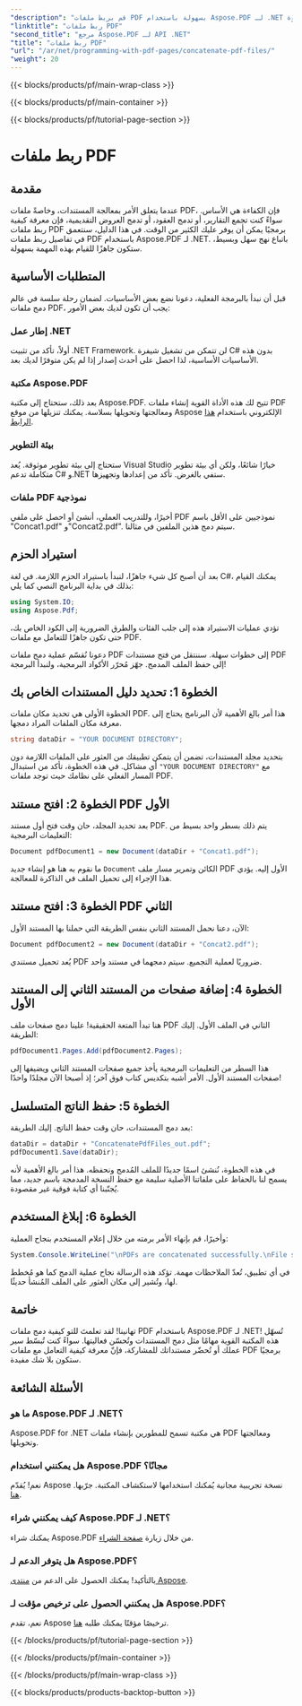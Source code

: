 ```yaml
---
"description": "قم بربط ملفات PDF بسهولة باستخدام Aspose.PDF لـ .NET باستخدام هذا الدليل الشامل خطوة بخطوة."
"linktitle": "ربط ملفات PDF"
"second_title": "مرجع Aspose.PDF لـ API .NET"
"title": "ربط ملفات PDF"
"url": "/ar/net/programming-with-pdf-pages/concatenate-pdf-files/"
"weight": 20
---
```


{{< blocks/products/pf/main-wrap-class >}}

{{< blocks/products/pf/main-container >}}

{{< blocks/products/pf/tutorial-page-section >}}

# ربط ملفات PDF

## مقدمة

عندما يتعلق الأمر بمعالجة المستندات، وخاصةً ملفات PDF، فإن الكفاءة هي الأساس. سواءً كنت تجمع التقارير، أو تدمج العقود، أو تدمج العروض التقديمية، فإن معرفة كيفية ربط ملفات PDF برمجيًا يمكن أن يوفر عليك الكثير من الوقت. في هذا الدليل، سنتعمق في تفاصيل ربط ملفات PDF باستخدام Aspose.PDF لـ .NET. باتباع نهج سهل وبسيط، ستكون جاهزًا للقيام بهذه المهمة بسهولة.

## المتطلبات الأساسية

قبل أن نبدأ بالبرمجة الفعلية، دعونا نضع بعض الأساسيات. لضمان رحلة سلسة في عالم دمج ملفات PDF، يجب أن تكون لديك بعض الأمور:

### إطار عمل .NET

أولاً، تأكد من تثبيت .NET Framework. لن تتمكن من تشغيل شيفرة C# بدون هذه الأساسيات الأساسية، لذا احصل على أحدث إصدار إذا لم يكن متوفرًا لديك بعد.

### مكتبة Aspose.PDF

بعد ذلك، ستحتاج إلى مكتبة Aspose.PDF. تتيح لك هذه الأداة القوية إنشاء ملفات PDF ومعالجتها وتحويلها بسلاسة. يمكنك تنزيلها من موقع Aspose الإلكتروني باستخدام [هذا الرابط](https://releases.aspose.com/pdf/net/).

### بيئة التطوير

ستحتاج إلى بيئة تطوير موثوقة. يُعد Visual Studio خيارًا شائعًا، ولكن أي بيئة تطوير متكاملة تدعم C# و.NET ستفي بالغرض. تأكد من إعدادها وتجهيزها.

### ملفات PDF نموذجية

أخيرًا، وللتدريب العملي، أنشئ أو احصل على ملفي PDF نموذجيين على الأقل باسم "Concat1.pdf" و"Concat2.pdf". سيتم دمج هذين الملفين في مثالنا.

## استيراد الحزم

بعد أن أصبح كل شيء جاهزًا، لنبدأ باستيراد الحزم اللازمة. في لغة C#، يمكنك القيام بذلك في بداية البرنامج النصي كما يلي:

```csharp
using System.IO;
using Aspose.Pdf;
```

تؤدي عمليات الاستيراد هذه إلى جلب الفئات والطرق الضرورية إلى الكود الخاص بك، حتى تكون جاهزًا للتعامل مع ملفات PDF.

دعونا نُقسّم عملية دمج ملفات PDF إلى خطوات سهلة. سننتقل من فتح مستندات PDF إلى حفظ الملف المدمج. جهّز مُحرّر الأكواد البرمجية، ولنبدأ البرمجة!

## الخطوة 1: تحديد دليل المستندات الخاص بك

الخطوة الأولى هي تحديد مكان ملفات PDF. هذا أمر بالغ الأهمية لأن البرنامج يحتاج إلى معرفة مكان الملفات المراد دمجها.

```csharp
string dataDir = "YOUR DOCUMENT DIRECTORY";
```

بتحديد مجلد المستندات، تضمن أن يتمكن تطبيقك من العثور على الملفات اللازمة دون أي مشاكل. في هذه الخطوة، تأكد من استبدال `"YOUR DOCUMENT DIRECTORY"` مع المسار الفعلي على نظامك حيث توجد ملفات PDF.

## الخطوة 2: افتح مستند PDF الأول

بعد تحديد المجلد، حان وقت فتح أول مستند PDF. يتم ذلك بسطر واحد بسيط من التعليمات البرمجية:

```csharp
Document pdfDocument1 = new Document(dataDir + "Concat1.pdf");
```

ما نقوم به هنا هو إنشاء جديد `Document` الكائن وتمرير مسار ملف PDF الأول إليه. يؤدي هذا الإجراء إلى تحميل الملف في الذاكرة للمعالجة.

## الخطوة 3: افتح مستند PDF الثاني

الآن، دعنا نحمل المستند الثاني بنفس الطريقة التي حملنا بها المستند الأول:

```csharp
Document pdfDocument2 = new Document(dataDir + "Concat2.pdf");
```

يُعد تحميل مستندي PDF ضروريًا لعملية التجميع. سيتم دمجهما في مستند واحد.

## الخطوة 4: إضافة صفحات من المستند الثاني إلى المستند الأول

هنا تبدأ المتعة الحقيقية! علينا دمج صفحات ملف PDF الثاني في الملف الأول. إليك الطريقة:

```csharp
pdfDocument1.Pages.Add(pdfDocument2.Pages);
```

هذا السطر من التعليمات البرمجية يأخذ جميع صفحات المستند الثاني ويضيفها إلى صفحات المستند الأول. الأمر أشبه بتكديس كتاب فوق آخر؛ إذ أصبحا الآن مجلدًا واحدًا!

## الخطوة 5: حفظ الناتج المتسلسل

بعد دمج المستندات، حان وقت حفظ الناتج. إليك الطريقة:

```csharp
dataDir = dataDir + "ConcatenatePdfFiles_out.pdf";
pdfDocument1.Save(dataDir);
```

في هذه الخطوة، نُنشئ اسمًا جديدًا للملف المُدمج ونحفظه. هذا أمر بالغ الأهمية لأنه يسمح لنا بالحفاظ على ملفاتنا الأصلية سليمة مع حفظ النسخة المدمجة باسم جديد، مما يُجنّبنا أي كتابة فوقية غير مقصودة.

## الخطوة 6: إبلاغ المستخدم

وأخيرًا، قم بإنهاء الأمر برمته من خلال إعلام المستخدم بنجاح العملية:

```csharp
System.Console.WriteLine("\nPDFs are concatenated successfully.\nFile saved at " + dataDir);
```

في أي تطبيق، تُعدّ الملاحظات مهمة. تؤكد هذه الرسالة نجاح عملية الدمج كما هو مُخطط لها، وتُشير إلى مكان العثور على الملف المُنشأ حديثًا.

## خاتمة

تهانينا! لقد تعلمتَ للتو كيفية دمج ملفات PDF باستخدام Aspose.PDF لـ .NET! تُسهّل هذه المكتبة القوية مهامًا مثل دمج المستندات وتُحسّن فعاليتها. سواءً كنت تُبسّط سير عملك أو تُحضّر مستنداتك للمشاركة، فإنّ معرفة كيفية التعامل مع ملفات PDF برمجيًا ستكون بلا شك مفيدة.


## الأسئلة الشائعة

### ما هو Aspose.PDF لـ .NET؟  
Aspose.PDF for .NET هي مكتبة تسمح للمطورين بإنشاء ملفات PDF ومعالجتها وتحويلها.

### هل يمكنني استخدام Aspose.PDF مجانًا؟  
نعم! يُقدّم Aspose نسخة تجريبية مجانية يُمكنك استخدامها لاستكشاف المكتبة. جرّبها. [هنا](https://releases.aspose.com/).

### كيف يمكنني شراء Aspose.PDF لـ .NET؟  
يمكنك شراء Aspose.PDF من خلال زيارة [صفحة الشراء](https://purchase.aspose.com/buy).

### هل يتوفر الدعم لـ Aspose.PDF؟  
بالتأكيد! يمكنك الحصول على الدعم من [منتدى Aspose](https://forum.aspose.com/c/pdf/10).

### هل يمكنني الحصول على ترخيص مؤقت لـ Aspose.PDF؟  
نعم، تقدم Aspose ترخيصًا مؤقتًا يمكنك طلبه [هنا](https://purchase.aspose.com/temporary-license/).

{{< /blocks/products/pf/tutorial-page-section >}}

{{< /blocks/products/pf/main-container >}}

{{< /blocks/products/pf/main-wrap-class >}}

{{< blocks/products/products-backtop-button >}}